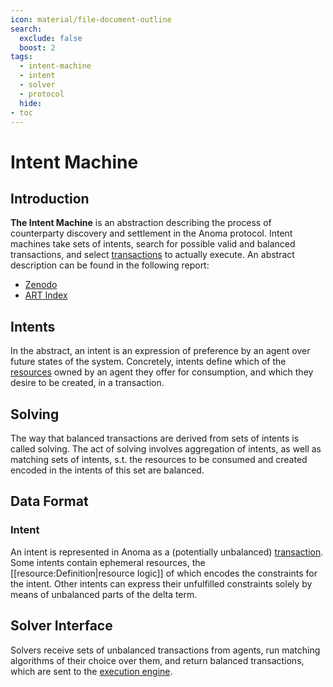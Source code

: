```yaml
---
icon: material/file-document-outline
search:
  exclude: false
  boost: 2
tags:
  - intent-machine
  - intent
  - solver
  - protocol
  hide:
- toc
---
```


# Intent Machine
## Introduction

**The Intent Machine** is an abstraction describing the process of counterparty discovery and settlement in the Anoma protocol. Intent machines take sets of intents, search for possible valid and balanced transactions, and select [transactions](../resource_machine/transaction.md) to actually execute. An abstract description can be found in the following report:

- [Zenodo](https://zenodo.org/records/10654543)
- [ART Index](https://art.anoma.net/list.html#paper-10654543)

## Intents
In the abstract, an intent is an expression of preference by an agent over future states of the system. Concretely, intents define which of the [resources](../resource_machine/index.md) owned by an agent they offer for consumption, and which they desire to be created, in a transaction.

## Solving
The way that balanced transactions are derived from sets of intents is called solving. The act of solving involves aggregation of intents, as well as matching sets of intents, s.t. the resources to be consumed and created encoded in the intents of this set are balanced.

## Data Format
### Intent
An intent is represented in Anoma as a (potentially unbalanced) [transaction](../resource_machine/transaction.md). Some intents contain ephemeral resources, the [[resource:Definition|resource logic]] of which encodes the constraints for the intent. Other intents can express their unfulfilled constraints solely by means of unbalanced parts of the delta term.

## Solver Interface
Solvers receive sets of unbalanced transactions from agents, run matching algorithms of their choice over them, and return balanced transactions, which are sent to the [execution engine](../../arch/node/ordering/execution/index.md).
